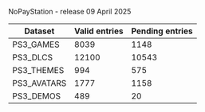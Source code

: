 NoPayStation - release 09 April 2025

|  Dataset  |Valid entries|Pending entries|
|-----------|-------------|---------------|
| PS3_GAMES |     8039    |      1148     |
|  PS3_DLCS |    12100    |     10543     |
| PS3_THEMES|     994     |      575      |
|PS3_AVATARS|     1777    |      1158     |
| PS3_DEMOS |     489     |       20      |